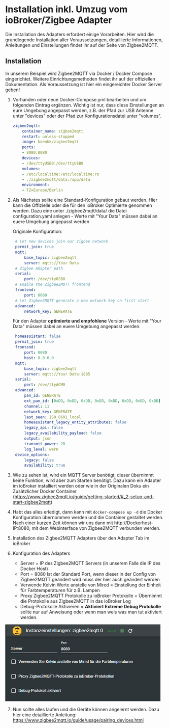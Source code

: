 # Installation inkl. Umzug vom ioBroker/Zigbee Adapter

Die Installation des Adapters erfordert einige Vorarbeiten. 
Hier wird die grundlegende Installation aller Voraussetzungen, detaillierte Informationen, Anleitungen und Einstellungen findet ihr auf der Seite von Zigbee2MQTT.


## Installation

In unserem Beispiel wird Zigbee2MQTT via Docker / Docker Compose eingerichtet. Weitere Einrichtungsmethoden findet ihr auf der offiziellen Dokumentation.
Als Voraussetzung ist hier ein eingereichter Docker Server geben!

1. Vorhanden oder neue Docker-Compose.yml bearbeiten und um folgenden Eintrag ergänzen.
   Wichtig ist nur, dass diese Einstellungen an eure Umgebung angepasst werden, z.B. der Pfad zur USB Antenne unter "devices" oder der Pfad zur Konfigurationsdatei unter "volumes".

    ```yml
    zigbee2mqtt:
        container_name: zigbee2mqtt
        restart: unless-stopped
        image: koenkk/zigbee2mqtt
        ports:
        - 8080:8080
        devices:
        - /dev/ttyUSB0:/dev/ttyUSB0
        volumes:
        - /etc/localtime:/etc/localtime:ro
        - ./zigbee2mqtt/data:/app/data
        environment:
        - TZ=Europe/Berlin
    ```

2. Als Nächstes sollte eine Standard-Konfiguration gebaut werden.
   Hier kann die Offizielle oder die für den ioBroker Optimierte genommen werden.
   Dazu eine unter ./zigbee2mqtt/data/ die Datei configuration.yaml anlegen - Werte mit "Your Data" müssen dabei an euere Umgebung angepasst werden
   
   Originale Konfiguration:

   ```yml
    # Let new devices join our zigbee network
    permit_join: true
    mqtt:
        base_topic: zigbee2mqtt
        server: mqtt://Your Data
    # Zigbee Adapter path
    serial:
        port: /dev/ttyUSB0
    # Enable the Zigbee2MQTT frontend
    frontend:
        port: 8080
    # Let Zigbee2MQTT generate a new network key on first start
    advanced:
        network_key: GENERATE
   ```

   Für den Adapter **optimierte und empfohlene** Version - Werte mit "Your Data" müssen dabei an euere Umgebung angepasst werden.

   ```yml
    homeassistant: false
    permit_join: true
    frontend:
        port: 8080
        host: 0.0.0.0
    mqtt:
        base_topic: zigbee2mqtt
        server: mqtt://Your Data:1885
    serial:
        port: /dev/ttyACM0
    advanced:
        pan_id: GENERATE
        ext_pan_id: [0xDD, 0xDD, 0xDD, 0xDD, 0xDD, 0xDD, 0xDD, 0xDD]
        channel: 11
        network_key: GENERATE
        last_seen: ISO_8601_local
        homeassistant_legacy_entity_attributes: false
        legacy_api: false
        legacy_availability_payload: false
        output: json
        transmit_power: 20
        log_level: warn
    device_options:
        legacy: false
        availability: true
   ```
3. Wie zu sehen ist, wird ein MQTT Server benötigt, dieser übernimmt keine Funktion, wird aber zum Starten benötigt.
   Dazu kann ein Adapter im ioBroker installiert werden oder wie in der Originalen Doku ein Zusätzlicher Docker Container (https://www.zigbee2mqtt.io/guide/getting-started/#_2-setup-and-start-zigbee2mqtt)

4. Habt das alles erledigt, dann kann mit `docker-compose up -d` die Docker Konfiguration übernommen werden und die Container gestaltet werden.
   Nach einer kurzen Zeit können wir uns dann mit http://Dockerhost-IP:8080, mit dem Webinterface von Zigbee2MQTT verbunden werden.

5. Installation des Zigbee2MQTT Adapters über den Adapter Tab im ioBroker

6. Konfiguration des Adapters
   - Server = IP des Zigbee2MQTT Servers (in unserem Falle die IP des Docker Host)
   - Port = 8080 Ist der Standard Port, wenn dieser in der Config von Zigbee2MQTT geändert wird muss der hier auch geändert werden
   - Verwende Kelvin Werte anstelle von Mired = Einstellung der Einheit für Farbtemperaturen für z.B. Lampen
   - Proxy Zigbee2MQTT Protokolle zu ioBroker Protokolle = Übernimmt die Protokolle aus Zigbee2MQTT in das ioBroker Log
   - Debug-Protokolle Aktivieren = **Aktiviert Extreme Debug Protokolle** sollte nur auf Anweisung oder wenn man weis was man tut aktiviert werden. 

![Zigbee2MQTT Konfiguration](../img/Zigbee2MQTT_Adapter.png)

7. Nun sollte alles laufen und die Geräte können angelernt werden. Dazu hier eine detaillierte Anleitung: https://www.zigbee2mqtt.io/guide/usage/pairing_devices.html